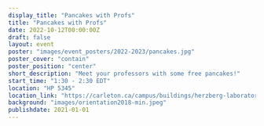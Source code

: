 ```yaml
---
display_title: "Pancakes with Profs"
title: "Pancakes with Profs"
date: 2022-10-12T00:00:00Z
draft: false
layout: event
poster: "images/event_posters/2022-2023/pancakes.jpg"
poster_cover: "contain"
poster_position: "center"
short_description: "Meet your professors with some free pancakes!"
start_time: "1:30 - 2:30 EDT"
location: "HP 5345"
location_link: "https://carleton.ca/campus/buildings/herzberg-laboratories/"
background: "images/orientation2018-min.jpeg"
publishdate: 2021-01-01
---
```


